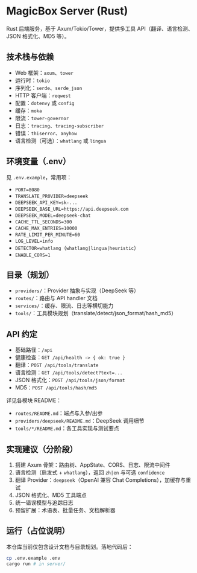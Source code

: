 # MagicBox Server (Rust)

Rust 后端服务，基于 Axum/Tokio/Tower，提供多工具 API（翻译、语言检测、JSON 格式化、MD5 等）。

## 技术栈与依赖

- Web 框架：`axum`、`tower`
- 运行时：`tokio`
- 序列化：`serde`、`serde_json`
- HTTP 客户端：`reqwest`
- 配置：`dotenvy` 或 `config`
- 缓存：`moka`
- 限流：`tower-governor`
- 日志：`tracing`、`tracing-subscriber`
- 错误：`thiserror`、`anyhow`
- 语言检测（可选）：`whatlang` 或 `lingua`

## 环境变量（.env）

见 `.env.example`，常用项：

- `PORT=8080`
- `TRANSLATE_PROVIDER=deepseek`
- `DEEPSEEK_API_KEY=sk-...`
- `DEEPSEEK_BASE_URL=https://api.deepseek.com`
- `DEEPSEEK_MODEL=deepseek-chat`
- `CACHE_TTL_SECONDS=300`
- `CACHE_MAX_ENTRIES=10000`
- `RATE_LIMIT_PER_MINUTE=60`
- `LOG_LEVEL=info`
- `DETECTOR=whatlang`（`whatlang|lingua|heuristic`）
- `ENABLE_CORS=1`

## 目录（规划）

- `providers/`：Provider 抽象与实现（DeepSeek 等）
- `routes/`：路由与 API handler 文档
- `services/`：缓存、限流、日志等横切能力
- `tools/`：工具模块规划（translate/detect/json_format/hash_md5）

## API 约定

- 基础路径：`/api`
- 健康检查：`GET /api/health -> { ok: true }`
- 翻译：`POST /api/tools/translate`
- 语言检测：`GET /api/tools/detect?text=...`
- JSON 格式化：`POST /api/tools/json/format`
- MD5：`POST /api/tools/hash/md5`

详见各模块 README：

- `routes/README.md`：端点与入参/出参
- `providers/deepseek/README.md`：DeepSeek 调用细节
- `tools/*/README.md`：各工具实现与测试要点

## 实现建议（分阶段）

1. 搭建 Axum 骨架：路由树、AppState、CORS、日志、限流中间件
2. 语言检测（启发式 + `whatlang`），返回 `zh|en` 与可选 `confidence`
3. 翻译 Provider：`deepseek`（OpenAI 兼容 Chat Completions），加缓存与重试
4. JSON 格式化、MD5 工具端点
5. 统一错误模型与追踪日志
6. 预留扩展：术语表、批量任务、文档解析器

## 运行（占位说明）

本仓库当前仅包含设计文档与目录规划。落地代码后：

```bash
cp .env.example .env
cargo run # in server/
```

